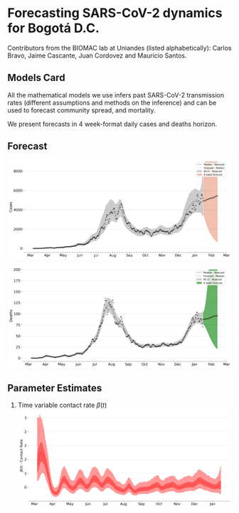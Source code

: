 # Forecasting SARS-CoV-2 dynamics for Bogotá D.C.
Contributors from the BIOMAC lab at Uniandes (listed alphabetically): Carlos Bravo, Jaime Cascante, Juan Cordovez and Mauricio Santos.

## Models Card
All the mathematical models we use infers past SARS-CoV-2 transmission rates (different assumptions and methods on the inference) and can be used to forecast community spread, and mortality.

We present forecasts in 4 week-format daily cases and deaths horizon.
## Forecast

![Cases Forecast](/figures/mcmc/cases.png "Cases Forecast")


![Deaths Forecast](/figures/mcmc/deaths.png "Deaths Forecasts")

## Parameter Estimates
1. Time variable contact rate $\beta(t)$
    ![Time Variable Contact Rate](/figures/mcmc/contact_rate.png "Contact rate")
